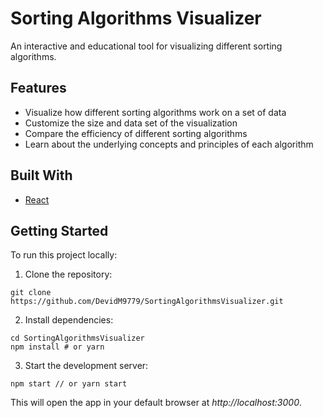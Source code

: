 # Sorting Algorithms Visualizer
An interactive and educational tool for visualizing different sorting algorithms.

## Features
- Visualize how different sorting algorithms work on a set of data
- Customize the size and data set of the visualization
- Compare the efficiency of different sorting algorithms
- Learn about the underlying concepts and principles of each algorithm

## Built With
- [React](https://reactjs.org/)

## Getting Started
To run this project locally:

1.  Clone the repository:

```
git clone https://github.com/DevidM9779/SortingAlgorithmsVisualizer.git
```
2.  Install dependencies:

```
cd SortingAlgorithmsVisualizer
npm install # or yarn
```

3.  Start the development server:

```
npm start // or yarn start
```

This will open the app in your default browser at *http://localhost:3000*.
